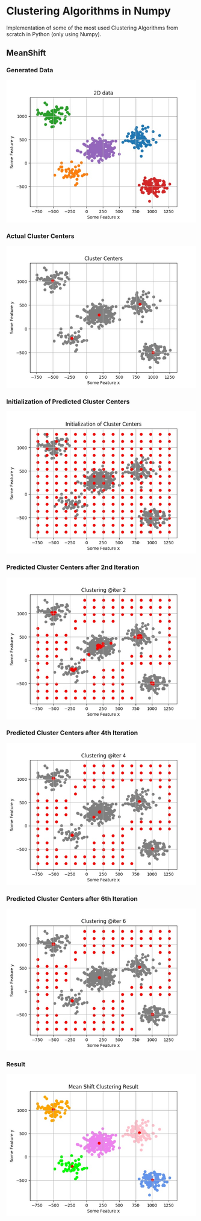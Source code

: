 # Clustering Algorithms in Numpy

Implementation of some of the most used Clustering Algorithms from scratch in Python (only using Numpy).

## MeanShift

### Generated Data
![](MeanShift/results/0*generated_data.jpg)

### Actual Cluster Centers
![](MeanShift/results/2*cluster_centers.jpg)

### Initialization of Predicted Cluster Centers
![](MeanShift/results/1*progress_0000_initialization_of_cluster_centers.jpg)

### Predicted Cluster Centers after 2nd Iteration
![](MeanShift/results/1*progress_0002_cluster_centers.jpg)

### Predicted Cluster Centers after 4th Iteration
![](MeanShift/results/1*progress_0004_cluster_centers.jpg)

### Predicted Cluster Centers after 6th Iteration
![](MeanShift/results/1*progress_0006_cluster_centers.jpg)

### Result
![](MeanShift/results/3*meanShift_result.jpg)
